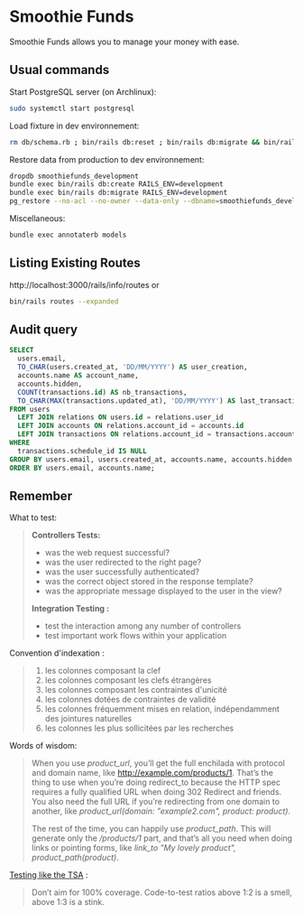 # Smoothie Funds
Smoothie Funds allows you to manage your money with ease.


## Usual commands
Start PostgreSQL server (on Archlinux):
```sh
sudo systemctl start postgresql
```

Load fixture in dev environnement:
```sh
rm db/schema.rb ; bin/rails db:reset ; bin/rails db:migrate && bin/rails db:fixtures:load FIXTURES=users,accounts,categories,transactions,schedules,pending_users ; bundle exec annotaterb models
```

Restore data from production to dev environnement:
```sh
dropdb smoothiefunds_development
bundle exec bin/rails db:create RAILS_ENV=development
bundle exec bin/rails db:migrate RAILS_ENV=development
pg_restore --no-acl --no-owner --data-only --dbname=smoothiefunds_development db.dump
```

Miscellaneous:
```sh
bundle exec annotaterb models
```


## Listing Existing Routes
http://localhost:3000/rails/info/routes
or
```sh
bin/rails routes --expanded
```


## Audit query
```sql
SELECT
  users.email,
  TO_CHAR(users.created_at, 'DD/MM/YYYY') AS user_creation,
  accounts.name AS account_name,
  accounts.hidden,
  COUNT(transactions.id) AS nb_transactions,
  TO_CHAR(MAX(transactions.updated_at), 'DD/MM/YYYY') AS last_transaction
FROM users
  LEFT JOIN relations ON users.id = relations.user_id
  LEFT JOIN accounts ON relations.account_id = accounts.id
  LEFT JOIN transactions ON relations.account_id = transactions.account_id
WHERE
  transactions.schedule_id IS NULL
GROUP BY users.email, users.created_at, accounts.name, accounts.hidden
ORDER BY users.email, accounts.name;
```

## Remember
What to test:
> **Controllers Tests:**
> - was the web request successful?
> - was the user redirected to the right page?
> - was the user successfully authenticated?
> - was the correct object stored in the response template?
> - was the appropriate message displayed to the user in the view?
>
> **Integration Testing :**
> - test the interaction among any number of controllers
> - test important work flows within your application

Convention d'indexation :
> 1. les colonnes composant la clef
> 2. les colonnes composant les clefs étrangères
> 3. les colonnes composant les contraintes d'unicité
> 4. les colonnes dotées de contraintes de validité
> 5. les colonnes fréquemment mises en relation, indépendamment des jointures naturelles
> 6. les colonnes les plus sollicitées par les recherches

Words of wisdom:
> When you use *product_url*, you’ll get the full enchilada with protocol and
> domain name, like http://example.com/products/1. That’s the thing to use when
> you’re doing redirect_to because the HTTP spec requires a fully qualified URL
> when doing 302 Redirect and friends. You also need the full URL if you’re
> redirecting from one domain to another, like
> *product_url(domain: "example2.com", product: product)*.
>
> The rest of the time, you can happily use *product_path*. This will generate
> only the */products/1* part, and that’s all you need when doing links or
> pointing forms, like *link_to "My lovely product", product_path(product)*.

[Testing like the TSA](https://signalvnoise.com/posts/3159-testing-like-the-tsa) :
> Don’t aim for 100% coverage.
> Code-to-test ratios above 1:2 is a smell, above 1:3 is a stink.
